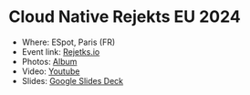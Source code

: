 # Cloud Native Rejekts EU 2024

- Where: ESpot, Paris (FR) 
- Event link: [Rejetks.io](https://cloud-native.rejekts.io/)
- Photos: [Album](/images/Cloud%20Native%20Rejekts%20EU%202024)
- Video: [Youtube](https://youtu.be/8c6xYXY12ro?si=SFM8-rNWsz6mUsGF&t=546)
- Slides: [Google Slides Deck](https://docs.google.com/presentation/d/1aQiVSsl8tSV583ah6w-yWBn1qsWciDSyMoXyrYQSxKM/edit?usp=sharing)
